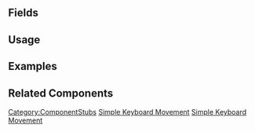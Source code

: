 <languages></languages> <translate>

## Fields

## Usage

## Examples

## Related Components

</translate>

[Category:ComponentStubs](Category:ComponentStubs "wikilink") [Simple
Keyboard Movement](Category:Components{{#translation:}} "wikilink")
[Simple Keyboard
Movement](Category:Components:Input:Controls{{#translation:}} "wikilink")
